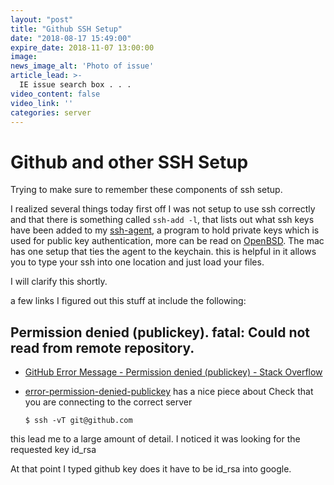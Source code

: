 ```yaml
---
layout: "post"
title: "Github SSH Setup"
date: "2018-08-17 15:49:00"
expire_date: 2018-11-07 13:00:00
image: 
news_image_alt: 'Photo of issue'
article_lead: >-
  IE issue search box . . .
video_content: false
video_link: ''
categories: server
---
```


# Github and other SSH Setup

Trying to make sure to remember these components of ssh setup.

I realized several things today first off I was not setup to use ssh correctly and that there is something called `ssh-add -l`, that lists out what ssh keys have been added to my [ssh-agent](https://en.wikipedia.org/wiki/Ssh-agent), a program to hold private keys which is used for public key authentication, more can be read on [OpenBSD](https://man.openbsd.org/ssh-agent). The mac has one setup that ties the agent to the keychain. this is helpful in it allows you to type your ssh into one location and just load your files.

I will clarify this shortly.

a few links I figured out this stuff at include the following:

## Permission denied (publickey). fatal: Could not read from remote repository.

-   [GitHub Error Message - Permission denied (publickey) - Stack  Overflow](https://stackoverflow.com/questions/12940626/github-error-message-permission-denied-publickey)
-   [error-permission-denied-publickey](https://help.github.com/articles/error-permission-denied-publickey/)
has a nice piece about Check that you are connecting to the correct server

        $ ssh -vT git@github.com

this lead me to a large amount of detail. I noticed it was looking for the requested key id_rsa

At that point I typed github key does it have to be id_rsa into google.
